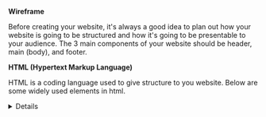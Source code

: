 **Wireframe**

Before creating your website, it's always a good idea to plan out how your website is going to be structured and how it's going to be presentable to your audience. The 3 main
components of your website should be header, main (body), and footer.

**HTML (Hypertext Markup Language)**

HTML is a coding language used to give structure to you website. Below are some widely used elements in html.
<article>
<aside>
<details>
<figcaption>
<figure>
<footer>
<header>
<main>
<mark>
<nav>
<section>
<summary>
<time>


**Creating Repository**
You have to create a new repository on github but instead of the files being .md, they would be .html.


**Deploying**

To deploy your website after you've typed your html on VS Code, you can either push it back up to github where you created your repository, or do a live-server command
on the terminal like live-server index.html.